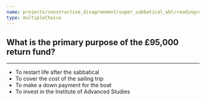 ```yaml
---
name: projects/constructive_disagreement/super_sabbatical_wbl/readingcomp_scientist_3.md
type: multipleChoice
---
```


## What is the primary purpose of the £95,000 return fund?

---

- To restart life after the sabbatical
- To cover the cost of the sailing trip
- To make a down payment for the boat
- To invest in the Institute of Advanced Studies
